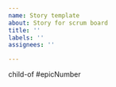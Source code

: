 ```yaml
---
name: Story template
about: Story for scrum board
title: ''
labels: ''
assignees: ''

---
```


child-of #epicNumber
